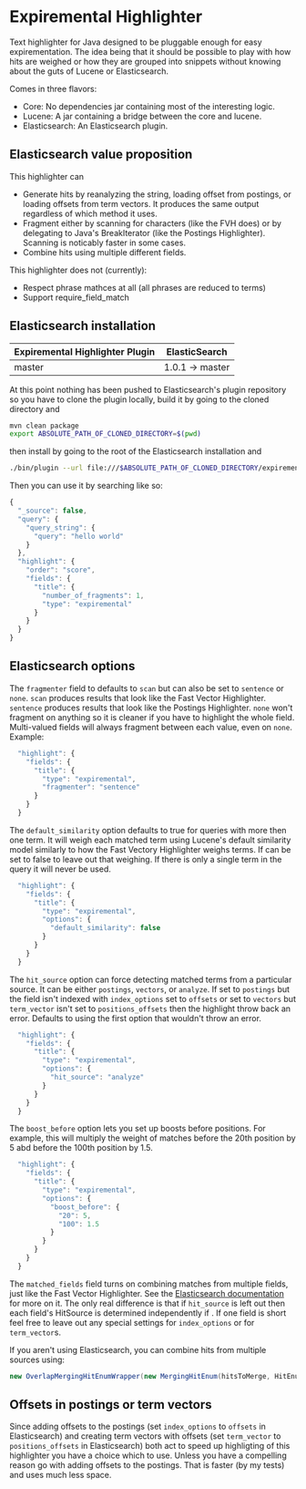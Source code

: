 Expiremental Highlighter
========================

Text highlighter for Java designed to be pluggable enough for easy
expirementation.  The idea being that it should be possible to play with how
hits are weighed or how they are grouped into snippets without knowing about
the guts of Lucene or Elasticsearch.

Comes in three flavors:
* Core: No dependencies jar containing most of the interesting logic.
* Lucene: A jar containing a bridge between the core and lucene.
* Elasticsearch: An Elasticsearch plugin.


Elasticsearch value proposition
-------------------------------
This highlighter can
* Generate hits by reanalyzing the string, loading offset from postings, or
loading offsets from term vectors.  It produces the same output regardless of
which method it uses.
* Fragment either by scanning for characters (like the FVH does) or by
delegating to Java's BreakIterator (like the Postings Highlighter).  Scanning
is noticably faster in some cases.
* Combine hits using multiple different fields.

This highlighter does not (currently):
* Respect phrase mathces at all (all phrases are reduced to terms)
* Support require_field_match

Elasticsearch installation
--------------------------

| Expiremental Highlighter Plugin |  ElasticSearch  |
|---------------------------------|-----------------|
| master                          | 1.0.1 -> master |

At this point nothing has been pushed to Elasticsearch's plugin repository so
you have to clone the plugin locally, build it by going to the cloned directory
and
```bash
mvn clean package
export ABSOLUTE_PATH_OF_CLONED_DIRECTORY=$(pwd)
```
then install by going to the root of the Elasticsearch installation and
```bash
./bin/plugin --url file:///$ABSOLUTE_PATH_OF_CLONED_DIRECTORY/expiremental-highlighter-elasticsearch-plugin/target/releases/expiremental-highlighter-elasticsearch-plugin-0.0.1-SNAPSHOT.zip  --install expiremental-highlighter-elasticsearch-plugin 
```

Then you can use it by searching like so:
```js
{
  "_source": false,
  "query": {
    "query_string": {
      "query": "hello world"
    }
  },
  "highlight": {
    "order": "score",
    "fields": {
      "title": {
        "number_of_fragments": 1,
        "type": "expiremental"
      }
    }
  }
}
```

Elasticsearch options
---------------------
The ```fragmenter``` field to defaults to ```scan``` but can also be set to
```sentence``` or ```none```.  ```scan``` produces results that look like the
Fast Vector Highlighter.  ```sentence``` produces results that look like the
Postings Highlighter.  ```none``` won't fragment on anything so it is cleaner
if you have to highlight the whole field.  Multi-valued fields will always
fragment between each value, even on ```none```.  Example:
```js
  "highlight": {
    "fields": {
      "title": {
        "type": "expiremental",
        "fragmenter": "sentence"
      }
    }
  }
```

The ```default_similarity``` option defaults to true for queries with more then
one term.  It will weigh each matched term using Lucene's default similarity
model similarly to how the Fast Vectory Highlighter weighs terms.  If can be
set to false to leave out that weighing.  If there is only a single term in the
query it will never be used.
```js
  "highlight": {
    "fields": {
      "title": {
        "type": "expiremental",
        "options": {
          "default_similarity": false
        }
      }
    }
  }
```

The ```hit_source``` option can force detecting matched terms from a particular
source.  It can be either ```postings```, ```vectors```, or ```analyze```.  If
set to ```postings``` but the field isn't indexed with ```index_options``` set
to ```offsets``` or set to ```vectors``` but ```term_vector``` isn't set to
```positions_offsets``` then the highlight throw back an error.  Defaults to
using the first option that wouldn't throw an error.
```js
  "highlight": {
    "fields": {
      "title": {
        "type": "expiremental",
        "options": {
          "hit_source": "analyze"
        }
      }
    }
  }
```

The ```boost_before``` option lets you set up boosts before positions.  For
example, this will multiply the weight of matches before the 20th position by
5 abd before the 100th position by 1.5.
```js
  "highlight": {
    "fields": {
      "title": {
        "type": "expiremental",
        "options": {
          "boost_before": {
            "20": 5,
            "100": 1.5
          }
        }
      }
    }
  }
```

The ```matched_fields``` field turns on combining matches from multiple fields,
just like the Fast Vector Highlighter.  See the [Elasticsearch documentation](http://www.elasticsearch.org/guide/en/elasticsearch/reference/current/search-request-highlighting.html#matched-fields)
for more on it.  The only real difference is that if ```hit_source``` is left
out then each field's HitSource is determined independently if .  If one field
is short feel free to leave out any special settings for ```index_options``` or
for ```term_vector```s.

If you aren't using Elasticsearch, you can combine hits from multiple sources
using:
```java
new OverlapMergingHitEnumWrapper(new MergingHitEnum(hitsToMerge, HitEnum.LessThans.OFFSETS));
```

Offsets in postings or term vectors
-----------------------------------
Since adding offsets to the postings (set ```index_options``` to ```offsets```
in Elasticsearch) and creating term vectors with offsets (set ```term_vector```
to ```positions_offsets``` in Elasticsearch) both act to speed up highligting
of this highlighter you have a choice which to use.  Unless you have a
compelling reason go with adding offsets to the postings.  That is faster (by
my tests) and uses much less space.
